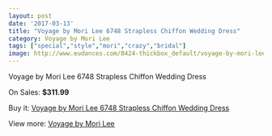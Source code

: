 ```yaml
---
layout: post
date: '2017-03-13'
title: "Voyage by Mori Lee 6748 Strapless Chiffon Wedding Dress"
category: Voyage by Mori Lee
tags: ["special","style","mori","crazy","bridal"]
image: http://www.eudances.com/8424-thickbox_default/voyage-by-mori-lee-6748-strapless-chiffon-wedding-dress.jpg
---
```

Voyage by Mori Lee 6748 Strapless Chiffon Wedding Dress

On Sales: **$311.99**
<a href="https://www.eudances.com/en/voyage-by-mori-lee/2883-voyage-by-mori-lee-6748-strapless-chiffon-wedding-dress.html"><amp-img layout="responsive" width="600" height="600" src="//www.eudances.com/8424-thickbox_default/voyage-by-mori-lee-6748-strapless-chiffon-wedding-dress.jpg" alt="Voyage by Mori Lee 6748 Strapless Chiffon Wedding Dress 0" /></a>
<a href="https://www.eudances.com/en/voyage-by-mori-lee/2883-voyage-by-mori-lee-6748-strapless-chiffon-wedding-dress.html"><amp-img layout="responsive" width="600" height="600" src="//www.eudances.com/8425-thickbox_default/voyage-by-mori-lee-6748-strapless-chiffon-wedding-dress.jpg" alt="Voyage by Mori Lee 6748 Strapless Chiffon Wedding Dress 1" /></a>

Buy it: [Voyage by Mori Lee 6748 Strapless Chiffon Wedding Dress](https://www.eudances.com/en/voyage-by-mori-lee/2883-voyage-by-mori-lee-6748-strapless-chiffon-wedding-dress.html "Voyage by Mori Lee 6748 Strapless Chiffon Wedding Dress")

View more: [Voyage by Mori Lee](https://www.eudances.com/en/47-voyage-by-mori-lee "Voyage by Mori Lee")